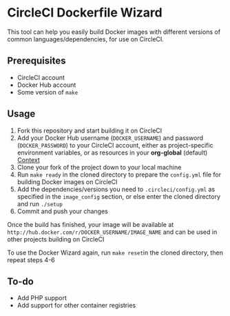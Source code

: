 # CircleCI Dockerfile Wizard

This tool can help you easily build Docker images with different versions of common languages/dependencies, for use on CircleCI.

## Prerequisites

- CircleCI account
- Docker Hub account
- Some version of `make`

## Usage

1. Fork this repository and start building it on CircleCI
1. Add your Docker Hub username (`DOCKER_USERNAME`) and password (`DOCKER_PASSWORD`) to your CircleCI account, either as project-specific environment variables, or as resources in your **org-global** (default) [Context](https://circleci.com/docs/2.0/contexts)
1. Clone your fork of the project down to your local machine
1. Run `make ready` in the cloned directory to prepare the `config.yml` file for building Docker images on CircleCI
1. Add the dependencies/versions you need to `.circleci/config.yml` as specified in the `image_config` section, or else enter the cloned directory and run `./setup`
1. Commit and push your changes

Once the build has finished, your image will be available at `http://hub.docker.com/r/DOCKER_USERNAME/IMAGE_NAME` and can be used in other projects building on CircleCI

To use the Docker Wizard again, run `make reset`in the cloned directory, then repeat steps 4-6

## To-do

- Add PHP support
- Add support for other container registries